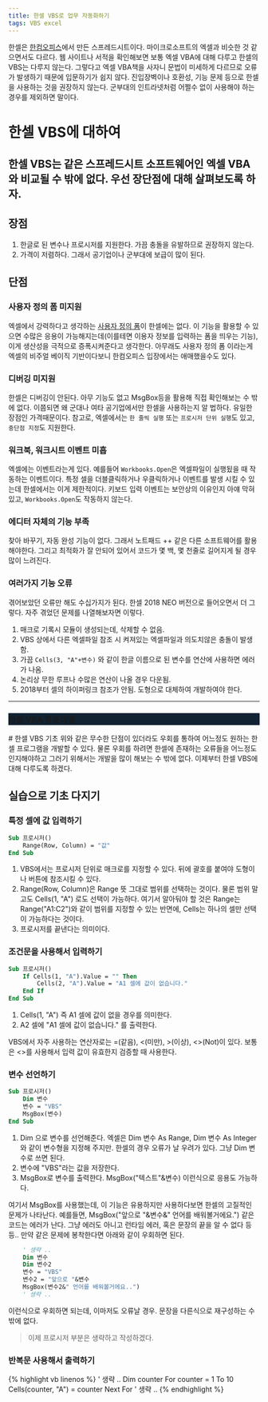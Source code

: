 ```yaml
---
title: 한셀 VBS로 업무 자동화하기
tags: VBS excel
---
```

한셀은 [한컴오피스](https://www.hancom.com/cs_center/csDownload.do)에서 만든 스프레드시트이다. 마이크로소프트의 엑셀과 비슷한 것 같으면서도 다르다. 웹 사이트나 서적을 확인해보면 보통 엑셀 VBA에 대해 다루고 한셀의 VBS는 다루지 않는다. 그렇다고 엑셀 VBA책을 사자니 문법이 미세하게 다르므로 오류가 발생하기 때문에 입문하기가 쉽지 않다. 진입장벽이나 호환성, 기능 문제 등으로 한셀을 사용하는 것을 권장하지 않는다. 군부대의 인트라넷처럼 어쩔수 없이 사용해야 하는 경우를 제외하면 말이다.
<!--more-->
# 한셀 VBS에 대하여
한셀 VBS는 같은 스프레드시트 소프트웨어인 엑셀 VBA와 비교될 수 밖에 없다. 우선 장단점에 대해 살펴보도록 하자.
---

## 장점
1. 한글로 된 변수나 프로시저를 지원한다. 가끔 충돌을 유발하므로 권장하지 않는다. 
2. 가격이 저렴하다. 그래서 공기업이나 군부대에 보급이 많이 된다.

## 단점
### 사용자 정의 폼 미지원
엑셀에서 강력하다고 생각하는 [사용자 정의 폼](https://www.excel-easy.com/vba/userform.html)이 한셀에는 없다. 이 기능을 활용할 수 있으면 수많은 응용이 가능해지는데(이를테면 이용자 정보를 입력하는 폼을 띄우는 기능), 이게 생산성을 극적으로 증폭시켜준다고 생각한다. 아무래도 사용자 정의 폼 이라는게 엑셀의 비주얼 베이직 기반이다보니 한컴오피스 입장에서는 애매했을수도 있다.
### 디버깅 미지원
한셀은 디버깅이 안된다. 아무 기능도 없고 MsgBox등을 활용해 직접 확인해보는 수 밖에 없다. 이쯤되면 왜 군대나 여타 공기업에서만 한셀을 사용하는지 알 법하다. 유일한 장점인 가격때문이다. 참고로, 엑셀에서는 `한 줄씩 실행` 또는 `프로시저 단위 실행`도 있고, `중단점 지정`도 지원한다.
### 워크북, 워크시트 이벤트 미흡
엑셀에는 이벤트라는게 있다. 예를들어 `Workbooks.Open`은 엑셀파일이 실행됬을 때 작동하는 이벤트이다. 특정 셀을 더블클릭하거나 우클릭하거나 이벤트를 발생 시킬 수 있는데 한셀에서는 이게 제한적이다. 키보드 입력 이벤트는 보안상의 이유인지 아얘 막혀있고, `Workbooks.Open`도 작동하지 않는다.
### 에디터 자체의 기능 부족
찾아 바꾸기, 자동 완성 기능이 없다. 그래서 노트패드 ++ 같은 다른 소프트웨어를 활용해야한다. 그리고 최적화가 잘 안되어 있어서 코드가 몇 백, 몇 천줄로 길어지게 될 경우 많이 느려진다. 
### 여러가지 기능 오류
겪어보았던 오류만 해도 수십가지가 된다. 한셀 2018 NEO 버전으로 들어오면서 더 그렇다. 자주 겪었던 문제를 나열해보자면 이렇다.

1. 매크로 기록시 모듈이 생성되는데, 삭제할 수 없음.
2. VBS 상에서 다른 엑셀파일 참조 시 켜져있는 엑셀파일과 의도치않은 충돌이 발생함.
3. 가끔 `Cells(3, "A"+변수)` 와 같이 한글 이름으로 된 변수를 연산에 사용하면 에러가 나옴.
4. 논리상 무한 루프나 수많은 연산이 나올 경우 다운됨.
5. 2018부터 셀의 하이퍼링크 참조가 안됨. 도형으로 대체하여 개발하여야 한다.

---
<div class="hero hero--dark" style="background-color: #123;">
  <div class="hero__content">
    <h3>한셀 VBA 튜토리얼</h3>
  </div>
</div>
# 한셀 VBS 기초
위와 같은 무수한 단점이 있더라도 우회를 통하여 어느정도 원하는 한셀 프로그램을 개발할 수 있다. 물론 우회를 하려면 한셀에 존재하는 오류들을 어느정도 인지해야하고 그러기 위해서는 개발을 많이 해보는 수 밖에 없다. 이제부터 한셀 VBS에 대해 다루도록 하겠다.

## 실습으로 기초 다지기
### 특정 셀에 값 입력하기
``` vb
Sub 프로시저()
	Range(Row, Column) = "값"
End Sub
```
1. VBS에서는 프로시저 단위로 매크로를 지정할 수 있다. 뒤에 괄호를 붙여야 도형이나 버튼에 참조시킬 수 있다.
2. Range(Row, Column)은 Range 뜻 그대로 범위를 선택하는 것이다. 물론 범위 말고도 Cells(1, "A") 로도 선택이 가능하다. 여기서 알아둬야 할 것은 Range는 Range("A1:C2")와 같이 범위를 지정할 수 있는 반면에, Cells는 하나의 셀만 선택이 가능하다는 것이다.
3. 프로시저를 끝낸다는 의미이다.

### 조건문을 사용해서 입력하기
```vb
Sub 프로시저()
	If Cells(1, "A").Value = "" Then
		Cells(2, "A").Value = "A1 셀에 값이 없습니다."
	End If
End Sub
```
1. Cells(1, "A") 즉 A1 셀에 값이 없을 경우를 의미한다.
2. A2 셀에 "A1 셀에 값이 없습니다." 를 출력한다.

VBS에서 자주 사용하는 연산자로는 =(같음), <(미만), >(이상), <>(Not)이 있다. 보통은 <>를 사용해서 입력 값이 유효한지 검증할 때 사용한다.

### 변수 선언하기
```vb
Sub 프로시저()
	Dim 변수
	변수 = "VBS"
	MsgBox(변수)
End Sub
```
1. Dim 으로 변수를 선언해준다. 엑셀은 Dim 변수 As Range, Dim 변수 As Integer와 같이 변수형을 지정해 주지만. 한셀의 경우 오류가 날 우려가 있다. 그냥 Dim 변수로 쓰면 된다.
2. 변수에 "VBS"라는 값을 저장한다.
3. MsgBox로 변수를 출력한다. MsgBox("텍스트"&변수) 이런식으로 응용도 가능하다. 

여기서 MsgBox를 사용했는데, 이 기능은 유용하지만 사용하다보면 한셀의 고질적인 문제가 나타난다. 예를들면, MsgBox("앞으로 "&변수&" 언어를 배워볼거에요.") 같은 코드는 에러가 난다. 그냥 에러도 아니고 런타임 에러, 혹은 문장의 끝을 알 수 없다 등등.. 만약 같은 문제에 봉착한다면 아래와 같이 우회하면 된다.

```vb
	' 생략 ..
	Dim 변수
	Dim 변수2
	변수 = "VBS"
	변수2 = "앞으로 "&변수
	MsgBox(변수2&" 언어를 배워볼거에요..")
	' 생략 ..
```
이런식으로 우회하면 되는데, 이마저도 오류날 경우. 문장을 다른식으로 재구성하는 수 밖에 없다.

> 이제 프로시저 부분은 생략하고 작성하겠다.

### 반복문 사용해서 출력하기
{% highlight vb linenos %}
	' 생략 ..
	Dim counter
	For counter = 1 To 10
		Cells(counter, "A") = counter
	Next For
	' 생략 ..
{% endhighlight %}
